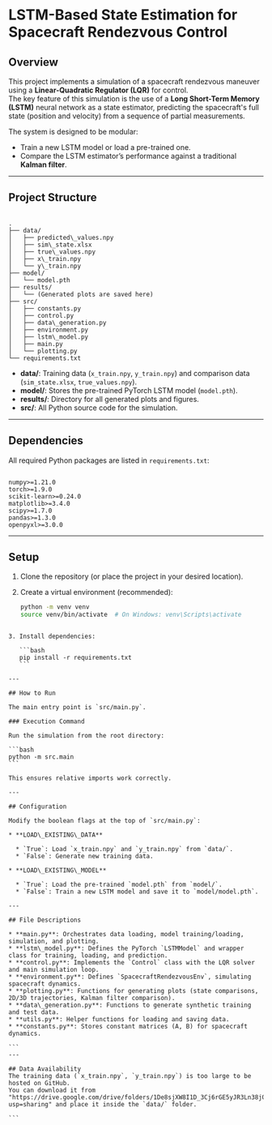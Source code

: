 


# LSTM-Based State Estimation for Spacecraft Rendezvous Control

## Overview
This project implements a simulation of a spacecraft rendezvous maneuver using a **Linear-Quadratic Regulator (LQR)** for control.  
The key feature of this simulation is the use of a **Long Short-Term Memory (LSTM)** neural network as a state estimator, predicting the spacecraft's full state (position and velocity) from a sequence of partial measurements.

The system is designed to be modular:
- Train a new LSTM model or load a pre-trained one.
- Compare the LSTM estimator’s performance against a traditional **Kalman filter**.

---

## Project Structure
```

.
├── data/
│   ├── predicted\_values.npy
│   ├── sim\_state.xlsx
│   ├── true\_values.npy
│   ├── x\_train.npy
│   └── y\_train.npy
├── model/
│   └── model.pth
├── results/
│   └── (Generated plots are saved here)
├── src/
│   ├── constants.py
│   ├── control.py
│   ├── data\_generation.py
│   ├── environment.py
│   ├── lstm\_model.py
│   ├── main.py
│   └── plotting.py
└── requirements.txt

```

- **data/**: Training data (`x_train.npy`, `y_train.npy`) and comparison data (`sim_state.xlsx`, `true_values.npy`).  
- **model/**: Stores the pre-trained PyTorch LSTM model (`model.pth`).  
- **results/**: Directory for all generated plots and figures.  
- **src/**: All Python source code for the simulation.  



---

## Dependencies
All required Python packages are listed in `requirements.txt`:

```

numpy>=1.21.0
torch>=1.9.0
scikit-learn>=0.24.0
matplotlib>=3.4.0
scipy>=1.7.0
pandas>=1.3.0
openpyxl>=3.0.0

````

---

## Setup
1. Clone the repository (or place the project in your desired location).  
2. Create a virtual environment (recommended):

   ```bash
   python -m venv venv
   source venv/bin/activate  # On Windows: venv\Scripts\activate
````

3. Install dependencies:

   ```bash
   pip install -r requirements.txt
   ```

---

## How to Run

The main entry point is `src/main.py`.

### Execution Command

Run the simulation from the root directory:

```bash
python -m src.main
```

This ensures relative imports work correctly.

---

## Configuration

Modify the boolean flags at the top of `src/main.py`:

* **LOAD\_EXISTING\_DATA**

  * `True`: Load `x_train.npy` and `y_train.npy` from `data/`.
  * `False`: Generate new training data.

* **LOAD\_EXISTING\_MODEL**

  * `True`: Load the pre-trained `model.pth` from `model/`.
  * `False`: Train a new LSTM model and save it to `model/model.pth`.

---

## File Descriptions

* **main.py**: Orchestrates data loading, model training/loading, simulation, and plotting.
* **lstm\_model.py**: Defines the PyTorch `LSTMModel` and wrapper class for training, loading, and prediction.
* **control.py**: Implements the `Control` class with the LQR solver and main simulation loop.
* **environment.py**: Defines `SpacecraftRendezvousEnv`, simulating spacecraft dynamics.
* **plotting.py**: Functions for generating plots (state comparisons, 2D/3D trajectories, Kalman filter comparison).
* **data\_generation.py**: Functions to generate synthetic training and test data.
* **utils.py**: Helper functions for loading and saving data.
* **constants.py**: Stores constant matrices (A, B) for spacecraft dynamics.

```
---

## Data Availability
The training data (`x_train.npy`, `y_train.npy`) is too large to be hosted on GitHub.  
You can download it from "https://drive.google.com/drive/folders/1De8sjXW8I1D_3Cj6rGE5yJR3Ln38j0TK?usp=sharing" and place it inside the `data/` folder.

```